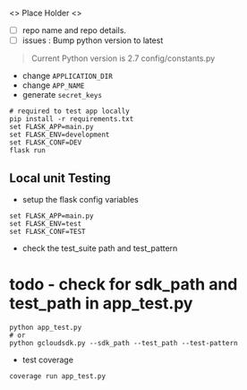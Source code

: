 <> Place Holder <>
- [ ] repo name and repo details.
- [ ] issues : Bump python version to latest
> Current Python version is 2.7
config/constants.py

- change `APPLICATION_DIR`
- change `APP_NAME`
- generate `secret_keys`

```shell
# required to test app locally
pip install -r requirements.txt 
set FLASK_APP=main.py 
set FLASK_ENV=development
set FLASK_CONF=DEV 
flask run
```

## Local unit Testing

- setup the flask config variables

```shell
set FLASK_APP=main.py
set FLASK_ENV=test
set FLASK_CONF=TEST
```

- check the test_suite path and test_pattern
# todo - check for sdk_path and test_path in app_test.py
```shell
python app_test.py 
# or
python gcloudsdk.py --sdk_path --test_path --test-pattern
```
- test coverage
```shell
coverage run app_test.py
```